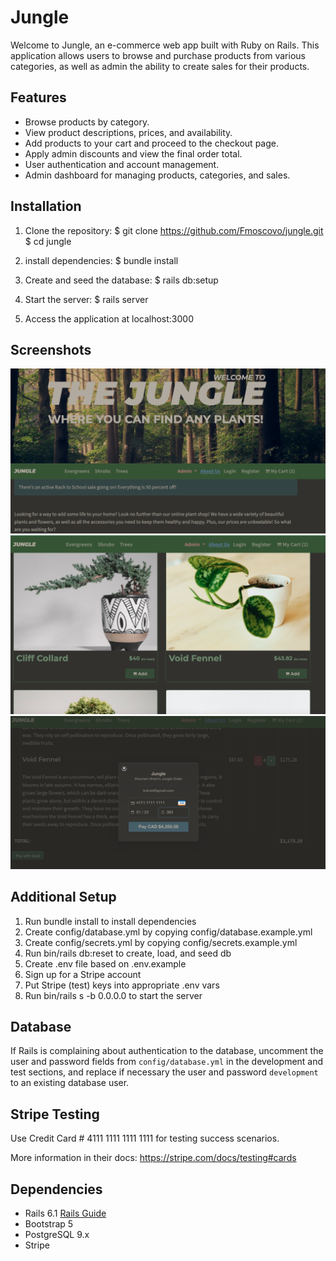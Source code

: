 # Jungle

Welcome to Jungle, an e-commerce web app built with Ruby on Rails. This application allows users to browse and purchase products from various categories, as well as admin the ability to create sales for their products.

## Features

 * Browse products by category.
 * View product descriptions, prices, and availability.
 * Add products to your cart and proceed to the checkout page.
 * Apply admin discounts and view the final order total.
 * User authentication and account management.
 * Admin dashboard for managing products, categories, and sales.

## Installation

1. Clone the repository:
   $ git clone https://github.com/Fmoscovo/jungle.git
   $ cd jungle

2. install dependencies: $ bundle install

3. Create and seed the database: $ rails db:setup

4. Start the server: $ rails server

5. Access the application at localhost:3000

## Screenshots

![ScreenShot](https://github.com/AlexWBroughton/Jungle/blob/master/docs/Screen%20Shot%202023-08-30%20at%2012.47.00%20PM.png)
![ScreenShot](https://github.com/AlexWBroughton/Jungle/blob/master/docs/Screen%20Shot%202023-08-30%20at%2012.47.19%20PM.png)
![ScreenShot](https://github.com/AlexWBroughton/Jungle/blob/master/docs/Screen%20Shot%202023-08-30%20at%2012.48.01%20PM.png)

## Additional Setup

1. Run bundle install to install dependencies
2. Create config/database.yml by copying config/database.example.yml
3. Create config/secrets.yml by copying config/secrets.example.yml
4. Run bin/rails db:reset to create, load, and seed db
5. Create .env file based on .env.example
6. Sign up for a Stripe account
7. Put Stripe (test) keys into appropriate .env vars
8. Run bin/rails s -b 0.0.0.0 to start the server

## Database

If Rails is complaining about authentication to the database, uncomment the user and password fields from `config/database.yml` in the development and test sections, and replace if necessary the user and password `development` to an existing database user.

## Stripe Testing

Use Credit Card # 4111 1111 1111 1111 for testing success scenarios.

More information in their docs: <https://stripe.com/docs/testing#cards>

## Dependencies

- Rails 6.1 [Rails Guide](http://guides.rubyonrails.org/v6.1/)
- Bootstrap 5
- PostgreSQL 9.x
- Stripe
